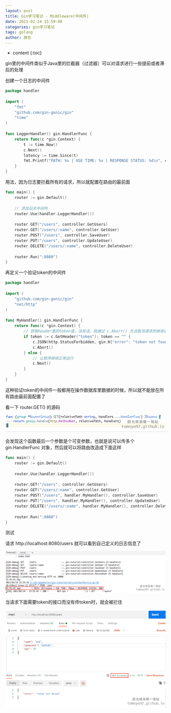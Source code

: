 ```yaml
---
layout: post
title: Gin学习笔记 - Middleware(中间件)
date: 2021-02-24 15:59:00
categories: gin学习笔记
tags: golang
author: 朋也
---
```


* content
{:toc}

gin里的中间件类似于Java里的拦截器（过滤器）可以对请求进行一些提前或者滞后的处理

创建一个日志的中间件

```go
package handler

import (
    "fmt"
    "github.com/gin-gonic/gin"
    "time"
)

func LoggerHandler() gin.HandlerFunc {
    return func(c *gin.Context) {
        t := time.Now()
        c.Next()
        latency := time.Since(t)
        fmt.Printf("PATH: %v | USE TIME: %v | RESPONSE STATUS: %d\n", c.Request.Method+c.FullPath(), latency, c.Writer.Status())
    }
}
```

用法，因为日志要拦截所有的请求，所以就配置在路由的最前面

```go
func main() {
    router := gin.Default()

    // 添加日志中间件
    router.Use(handler.LoggerHandler())

    router.GET("/users", controller.GetUsers)
    router.GET("/users/:name", controller.GetUser)
    router.POST("/users", controller.SaveUser)
    router.PUT("/users", controller.UpdateUser)
    router.DELETE("/users/:name", controller.DeleteUser)

    router.Run(":8080")
}
```

再定义一个验证token的中间件

```go
package handler

import (
    "github.com/gin-gonic/gin"
    "net/http"
)

func MyHandler() gin.HandlerFunc {
    return func(c *gin.Context) {
        // 获取header里的token值，没有话，就通过 c.Abort() 方法取消请求的继续进行，从而抛出异常
        if token := c.GetHeader("token"); token == "" {
            c.JSON(http.StatusForbidden, gin.H{"error": "token not found"})
            c.Abort()
        } else {
            // 让程序继续正常运行
            c.Next()
        }
    }
}
```

这种验证token的中间件一般都用在操作数据库里数据的时候，所以就不能放在所有路由最前面配置了

看一下 router.GET() 的源码

![](/assets/images/2021-02-24-15-53-40.png)

会发现这个函数最后一个参数是个可变参数，也就是说可以传多个 gin.HandlerFunc 对象，然后就可以将路由改造成下面这样

```go
func main() {
    router := gin.Default()

    router.Use(handler.LoggerHandler())

    router.GET("/users", controller.GetUsers)
    router.GET("/users/:name", controller.GetUser)
    router.POST("/users", handler.MyHandler(), controller.SaveUser)
    router.PUT("/users", handler.MyHandler(), controller.UpdateUser)
    router.DELETE("/users/:name", handler.MyHandler(), controller.DeleteUser)

    router.Run(":8080")
}
```

测试

请求 http://localhost:8080/users 就可以看到自己定义的日志信息了

![](/assets/images/2021-02-24-15-56-31.png)

当请求下面需要token的接口而没有传token时，就会被拦住

![](/assets/images/2021-02-24-15-58-16.png)
